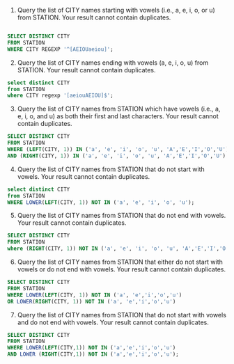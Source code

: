 1. Query the list of CITY names starting with vowels (i.e., a, e, i, o, or u) from STATION. Your result cannot contain duplicates.

```sql

SELECT DISTINCT CITY
FROM STATION
WHERE CITY REGEXP '^[AEIOUaeiou]';
```

2. Query the list of CITY names ending with vowels (a, e, i, o, u) from STATION. Your result cannot contain duplicates.
```sql
select distinct CITY
from STATION
where CITY regexp '[aeiouAEIOU]$';
```

3. Query the list of CITY names from STATION which have vowels (i.e., a, e, i, o, and u) as both their first and last characters. Your result cannot contain duplicates.
```sql
SELECT DISTINCT CITY
FROM STATION
WHERE (LEFT(CITY, 1)) IN ('a', 'e', 'i', 'o', 'u', 'A','E','I','O','U')
AND (RIGHT(CITY, 1)) IN ('a', 'e', 'i', 'o', 'u', 'A','E','I','O','U')
```
4. Query the list of CITY names from STATION that do not start with vowels. Your result cannot contain duplicates.
```sql
select distinct CITY
from STATION
WHERE LOWER(LEFT(CITY, 1)) NOT IN ('a', 'e', 'i', 'o', 'u');
```
5. Query the list of CITY names from STATION that do not end with vowels. Your result cannot contain duplicates.
```SQL
SELECT DISTINCT CITY
FROM STATION
where (RIGHT(CITY, 1)) NOT IN ('a', 'e', 'i', 'o', 'u', 'A','E','I','O','U')
```
6. Query the list of CITY names from STATION that either do not start with vowels or do not end with vowels. Your result cannot contain duplicates.
```sql
SELECT DISTINCT CITY
FROM STATION
WHERE LOWER(LEFT(CITY, 1)) NOT IN ('a', 'e','i','o','u')
OR LOWER(RIGHT(CITY, 1)) NOT IN ('a', 'e','i','o','u')
```
7. Query the list of CITY names from STATION that do not start with vowels and do not end with vowels. Your result cannot contain duplicates.
```SQL
SELECT DISTINCT CITY
FROM STATION
WHERE LOWER(LEFT(CITY,1)) NOT IN ('a','e','i','o','u')
AND LOWER (RIGHT(CITY,1)) NOT IN ('a','e','i','o','u');
```